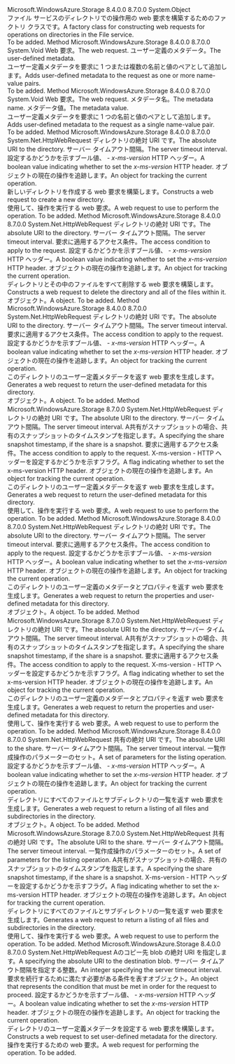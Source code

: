 <Type Name="DirectoryHttpWebRequestFactory" FullName="Microsoft.WindowsAzure.Storage.File.Protocol.DirectoryHttpWebRequestFactory">
  <TypeSignature Language="C#" Value="public static class DirectoryHttpWebRequestFactory" />
  <TypeSignature Language="ILAsm" Value=".class public auto ansi abstract sealed beforefieldinit DirectoryHttpWebRequestFactory extends System.Object" />
  <TypeSignature Language="DocId" Value="T:Microsoft.WindowsAzure.Storage.File.Protocol.DirectoryHttpWebRequestFactory" />
  <TypeSignature Language="VB.NET" Value="Public Class DirectoryHttpWebRequestFactory" />
  <TypeSignature Language="F#" Value="type DirectoryHttpWebRequestFactory = class" />
  <AssemblyInfo>
    <AssemblyName>Microsoft.WindowsAzure.Storage</AssemblyName>
    <AssemblyVersion>8.4.0.0</AssemblyVersion>
    <AssemblyVersion>8.7.0.0</AssemblyVersion>
  </AssemblyInfo>
  <Base>
    <BaseTypeName>System.Object</BaseTypeName>
  </Base>
  <Interfaces />
  <Docs>
    <summary>
            <span data-ttu-id="a5d84-101">ファイル サービスのディレクトリでの操作用の web 要求を構築するためのファクトリ クラスです。</span><span class="sxs-lookup"><span data-stu-id="a5d84-101">A factory class for constructing web requests for operations on directories in the File service.</span></span>
            </summary>
    <remarks>To be added.</remarks>
  </Docs>
  <Members>
    <Member MemberName="AddMetadata">
      <MemberSignature Language="C#" Value="public static void AddMetadata (System.Net.HttpWebRequest request, System.Collections.Generic.IDictionary&lt;string,string&gt; metadata);" />
      <MemberSignature Language="ILAsm" Value=".method public static hidebysig void AddMetadata(class System.Net.HttpWebRequest request, class System.Collections.Generic.IDictionary`2&lt;string, string&gt; metadata) cil managed" />
      <MemberSignature Language="DocId" Value="M:Microsoft.WindowsAzure.Storage.File.Protocol.DirectoryHttpWebRequestFactory.AddMetadata(System.Net.HttpWebRequest,System.Collections.Generic.IDictionary{System.String,System.String})" />
      <MemberSignature Language="VB.NET" Value="Public Shared Sub AddMetadata (request As HttpWebRequest, metadata As IDictionary(Of String, String))" />
      <MemberSignature Language="F#" Value="static member AddMetadata : System.Net.HttpWebRequest * System.Collections.Generic.IDictionary&lt;string, string&gt; -&gt; unit" Usage="Microsoft.WindowsAzure.Storage.File.Protocol.DirectoryHttpWebRequestFactory.AddMetadata (request, metadata)" />
      <MemberType>Method</MemberType>
      <AssemblyInfo>
        <AssemblyName>Microsoft.WindowsAzure.Storage</AssemblyName>
        <AssemblyVersion>8.4.0.0</AssemblyVersion>
        <AssemblyVersion>8.7.0.0</AssemblyVersion>
      </AssemblyInfo>
      <ReturnValue>
        <ReturnType>System.Void</ReturnType>
      </ReturnValue>
      <Parameters>
        <Parameter Name="request" Type="System.Net.HttpWebRequest" />
        <Parameter Name="metadata" Type="System.Collections.Generic.IDictionary&lt;System.String,System.String&gt;" />
      </Parameters>
      <Docs>
        <param name="request"><span data-ttu-id="a5d84-102">Web 要求。</span><span class="sxs-lookup"><span data-stu-id="a5d84-102">The web request.</span></span></param>
        <param name="metadata"><span data-ttu-id="a5d84-103">ユーザー定義のメタデータ。</span><span class="sxs-lookup"><span data-stu-id="a5d84-103">The user-defined metadata.</span></span></param>
        <summary>
            <span data-ttu-id="a5d84-104">ユーザー定義メタデータを要求に 1 つまたは複数の名前と値のペアとして追加します。</span><span class="sxs-lookup"><span data-stu-id="a5d84-104">Adds user-defined metadata to the request as one or more name-value pairs.</span></span>
            </summary>
        <remarks>To be added.</remarks>
      </Docs>
    </Member>
    <Member MemberName="AddMetadata">
      <MemberSignature Language="C#" Value="public static void AddMetadata (System.Net.HttpWebRequest request, string name, string value);" />
      <MemberSignature Language="ILAsm" Value=".method public static hidebysig void AddMetadata(class System.Net.HttpWebRequest request, string name, string value) cil managed" />
      <MemberSignature Language="DocId" Value="M:Microsoft.WindowsAzure.Storage.File.Protocol.DirectoryHttpWebRequestFactory.AddMetadata(System.Net.HttpWebRequest,System.String,System.String)" />
      <MemberSignature Language="VB.NET" Value="Public Shared Sub AddMetadata (request As HttpWebRequest, name As String, value As String)" />
      <MemberSignature Language="F#" Value="static member AddMetadata : System.Net.HttpWebRequest * string * string -&gt; unit" Usage="Microsoft.WindowsAzure.Storage.File.Protocol.DirectoryHttpWebRequestFactory.AddMetadata (request, name, value)" />
      <MemberType>Method</MemberType>
      <AssemblyInfo>
        <AssemblyName>Microsoft.WindowsAzure.Storage</AssemblyName>
        <AssemblyVersion>8.4.0.0</AssemblyVersion>
        <AssemblyVersion>8.7.0.0</AssemblyVersion>
      </AssemblyInfo>
      <ReturnValue>
        <ReturnType>System.Void</ReturnType>
      </ReturnValue>
      <Parameters>
        <Parameter Name="request" Type="System.Net.HttpWebRequest" />
        <Parameter Name="name" Type="System.String" />
        <Parameter Name="value" Type="System.String" />
      </Parameters>
      <Docs>
        <param name="request"><span data-ttu-id="a5d84-105">Web 要求。</span><span class="sxs-lookup"><span data-stu-id="a5d84-105">The web request.</span></span></param>
        <param name="name"><span data-ttu-id="a5d84-106">メタデータ名。</span><span class="sxs-lookup"><span data-stu-id="a5d84-106">The metadata name.</span></span></param>
        <param name="value"><span data-ttu-id="a5d84-107">メタデータ値。</span><span class="sxs-lookup"><span data-stu-id="a5d84-107">The metadata value.</span></span></param>
        <summary>
            <span data-ttu-id="a5d84-108">ユーザー定義メタデータを要求に 1 つの名前と値のペアとして追加します。</span><span class="sxs-lookup"><span data-stu-id="a5d84-108">Adds user-defined metadata to the request as a single name-value pair.</span></span>
            </summary>
        <remarks>To be added.</remarks>
      </Docs>
    </Member>
    <Member MemberName="Create">
      <MemberSignature Language="C#" Value="public static System.Net.HttpWebRequest Create (Uri uri, Nullable&lt;int&gt; timeout, bool useVersionHeader, Microsoft.WindowsAzure.Storage.OperationContext operationContext);" />
      <MemberSignature Language="ILAsm" Value=".method public static hidebysig class System.Net.HttpWebRequest Create(class System.Uri uri, valuetype System.Nullable`1&lt;int32&gt; timeout, bool useVersionHeader, class Microsoft.WindowsAzure.Storage.OperationContext operationContext) cil managed" />
      <MemberSignature Language="DocId" Value="M:Microsoft.WindowsAzure.Storage.File.Protocol.DirectoryHttpWebRequestFactory.Create(System.Uri,System.Nullable{System.Int32},System.Boolean,Microsoft.WindowsAzure.Storage.OperationContext)" />
      <MemberSignature Language="F#" Value="static member Create : Uri * Nullable&lt;int&gt; * bool * Microsoft.WindowsAzure.Storage.OperationContext -&gt; System.Net.HttpWebRequest" Usage="Microsoft.WindowsAzure.Storage.File.Protocol.DirectoryHttpWebRequestFactory.Create (uri, timeout, useVersionHeader, operationContext)" />
      <MemberType>Method</MemberType>
      <AssemblyInfo>
        <AssemblyName>Microsoft.WindowsAzure.Storage</AssemblyName>
        <AssemblyVersion>8.4.0.0</AssemblyVersion>
        <AssemblyVersion>8.7.0.0</AssemblyVersion>
      </AssemblyInfo>
      <ReturnValue>
        <ReturnType>System.Net.HttpWebRequest</ReturnType>
      </ReturnValue>
      <Parameters>
        <Parameter Name="uri" Type="System.Uri" />
        <Parameter Name="timeout" Type="System.Nullable&lt;System.Int32&gt;" />
        <Parameter Name="useVersionHeader" Type="System.Boolean" />
        <Parameter Name="operationContext" Type="Microsoft.WindowsAzure.Storage.OperationContext" />
      </Parameters>
      <Docs>
        <param name="uri"><span data-ttu-id="a5d84-109">ディレクトリの絶対 URI です。</span><span class="sxs-lookup"><span data-stu-id="a5d84-109">The absolute URI to the directory.</span></span></param>
        <param name="timeout"><span data-ttu-id="a5d84-110">サーバー タイムアウト間隔。</span><span class="sxs-lookup"><span data-stu-id="a5d84-110">The server timeout interval.</span></span></param>
        <param name="useVersionHeader"><span data-ttu-id="a5d84-111">設定するかどうかを示すブール値、 <i>- x-ms-version</i> HTTP ヘッダー。</span><span class="sxs-lookup"><span data-stu-id="a5d84-111">A boolean value indicating whether to set the <i>x-ms-version</i> HTTP header.</span></span></param>
        <param name="operationContext"><span data-ttu-id="a5d84-112"><see cref="T:Microsoft.WindowsAzure.Storage.OperationContext" />オブジェクトの現在の操作を追跡します。</span><span class="sxs-lookup"><span data-stu-id="a5d84-112">An <see cref="T:Microsoft.WindowsAzure.Storage.OperationContext" /> object for tracking the current operation.</span></span></param>
        <summary>
            <span data-ttu-id="a5d84-113">新しいディレクトリを作成する web 要求を構築します。</span><span class="sxs-lookup"><span data-stu-id="a5d84-113">Constructs a web request to create a new directory.</span></span>
            </summary>
        <returns><span data-ttu-id="a5d84-114">使用して、操作を実行する web 要求。</span><span class="sxs-lookup"><span data-stu-id="a5d84-114">A web request to use to perform the operation.</span></span></returns>
        <remarks>To be added.</remarks>
      </Docs>
    </Member>
    <Member MemberName="Delete">
      <MemberSignature Language="C#" Value="public static System.Net.HttpWebRequest Delete (Uri uri, Nullable&lt;int&gt; timeout, Microsoft.WindowsAzure.Storage.AccessCondition accessCondition, bool useVersionHeader, Microsoft.WindowsAzure.Storage.OperationContext operationContext);" />
      <MemberSignature Language="ILAsm" Value=".method public static hidebysig class System.Net.HttpWebRequest Delete(class System.Uri uri, valuetype System.Nullable`1&lt;int32&gt; timeout, class Microsoft.WindowsAzure.Storage.AccessCondition accessCondition, bool useVersionHeader, class Microsoft.WindowsAzure.Storage.OperationContext operationContext) cil managed" />
      <MemberSignature Language="DocId" Value="M:Microsoft.WindowsAzure.Storage.File.Protocol.DirectoryHttpWebRequestFactory.Delete(System.Uri,System.Nullable{System.Int32},Microsoft.WindowsAzure.Storage.AccessCondition,System.Boolean,Microsoft.WindowsAzure.Storage.OperationContext)" />
      <MemberSignature Language="F#" Value="static member Delete : Uri * Nullable&lt;int&gt; * Microsoft.WindowsAzure.Storage.AccessCondition * bool * Microsoft.WindowsAzure.Storage.OperationContext -&gt; System.Net.HttpWebRequest" Usage="Microsoft.WindowsAzure.Storage.File.Protocol.DirectoryHttpWebRequestFactory.Delete (uri, timeout, accessCondition, useVersionHeader, operationContext)" />
      <MemberType>Method</MemberType>
      <AssemblyInfo>
        <AssemblyName>Microsoft.WindowsAzure.Storage</AssemblyName>
        <AssemblyVersion>8.4.0.0</AssemblyVersion>
        <AssemblyVersion>8.7.0.0</AssemblyVersion>
      </AssemblyInfo>
      <ReturnValue>
        <ReturnType>System.Net.HttpWebRequest</ReturnType>
      </ReturnValue>
      <Parameters>
        <Parameter Name="uri" Type="System.Uri" />
        <Parameter Name="timeout" Type="System.Nullable&lt;System.Int32&gt;" />
        <Parameter Name="accessCondition" Type="Microsoft.WindowsAzure.Storage.AccessCondition" />
        <Parameter Name="useVersionHeader" Type="System.Boolean" />
        <Parameter Name="operationContext" Type="Microsoft.WindowsAzure.Storage.OperationContext" />
      </Parameters>
      <Docs>
        <param name="uri"><span data-ttu-id="a5d84-115">ディレクトリの絶対 URI です。</span><span class="sxs-lookup"><span data-stu-id="a5d84-115">The absolute URI to the directory.</span></span></param>
        <param name="timeout"><span data-ttu-id="a5d84-116">サーバー タイムアウト間隔。</span><span class="sxs-lookup"><span data-stu-id="a5d84-116">The server timeout interval.</span></span></param>
        <param name="accessCondition"><span data-ttu-id="a5d84-117">要求に適用するアクセス条件。</span><span class="sxs-lookup"><span data-stu-id="a5d84-117">The access condition to apply to the request.</span></span></param>
        <param name="useVersionHeader"><span data-ttu-id="a5d84-118">設定するかどうかを示すブール値、 <i>- x-ms-version</i> HTTP ヘッダー。</span><span class="sxs-lookup"><span data-stu-id="a5d84-118">A boolean value indicating whether to set the <i>x-ms-version</i> HTTP header.</span></span></param>
        <param name="operationContext"><span data-ttu-id="a5d84-119"><see cref="T:Microsoft.WindowsAzure.Storage.OperationContext" />オブジェクトの現在の操作を追跡します。</span><span class="sxs-lookup"><span data-stu-id="a5d84-119">An <see cref="T:Microsoft.WindowsAzure.Storage.OperationContext" /> object for tracking the current operation.</span></span></param>
        <summary>
            <span data-ttu-id="a5d84-120">ディレクトリとその中のファイルをすべて削除する web 要求を構築します。</span><span class="sxs-lookup"><span data-stu-id="a5d84-120">Constructs a web request to delete the directory and all of the files within it.</span></span>
            </summary>
        <returns><span data-ttu-id="a5d84-121"><see cref="T:System.Net.HttpWebRequest" /> オブジェクト。</span><span class="sxs-lookup"><span data-stu-id="a5d84-121">A <see cref="T:System.Net.HttpWebRequest" /> object.</span></span></returns>
        <remarks>To be added.</remarks>
      </Docs>
    </Member>
    <Member MemberName="GetMetadata">
      <MemberSignature Language="C#" Value="public static System.Net.HttpWebRequest GetMetadata (Uri uri, Nullable&lt;int&gt; timeout, Microsoft.WindowsAzure.Storage.AccessCondition accessCondition, bool useVersionHeader, Microsoft.WindowsAzure.Storage.OperationContext operationContext);" />
      <MemberSignature Language="ILAsm" Value=".method public static hidebysig class System.Net.HttpWebRequest GetMetadata(class System.Uri uri, valuetype System.Nullable`1&lt;int32&gt; timeout, class Microsoft.WindowsAzure.Storage.AccessCondition accessCondition, bool useVersionHeader, class Microsoft.WindowsAzure.Storage.OperationContext operationContext) cil managed" />
      <MemberSignature Language="DocId" Value="M:Microsoft.WindowsAzure.Storage.File.Protocol.DirectoryHttpWebRequestFactory.GetMetadata(System.Uri,System.Nullable{System.Int32},Microsoft.WindowsAzure.Storage.AccessCondition,System.Boolean,Microsoft.WindowsAzure.Storage.OperationContext)" />
      <MemberSignature Language="F#" Value="static member GetMetadata : Uri * Nullable&lt;int&gt; * Microsoft.WindowsAzure.Storage.AccessCondition * bool * Microsoft.WindowsAzure.Storage.OperationContext -&gt; System.Net.HttpWebRequest" Usage="Microsoft.WindowsAzure.Storage.File.Protocol.DirectoryHttpWebRequestFactory.GetMetadata (uri, timeout, accessCondition, useVersionHeader, operationContext)" />
      <MemberType>Method</MemberType>
      <AssemblyInfo>
        <AssemblyName>Microsoft.WindowsAzure.Storage</AssemblyName>
        <AssemblyVersion>8.4.0.0</AssemblyVersion>
        <AssemblyVersion>8.7.0.0</AssemblyVersion>
      </AssemblyInfo>
      <ReturnValue>
        <ReturnType>System.Net.HttpWebRequest</ReturnType>
      </ReturnValue>
      <Parameters>
        <Parameter Name="uri" Type="System.Uri" />
        <Parameter Name="timeout" Type="System.Nullable&lt;System.Int32&gt;" />
        <Parameter Name="accessCondition" Type="Microsoft.WindowsAzure.Storage.AccessCondition" />
        <Parameter Name="useVersionHeader" Type="System.Boolean" />
        <Parameter Name="operationContext" Type="Microsoft.WindowsAzure.Storage.OperationContext" />
      </Parameters>
      <Docs>
        <param name="uri"><span data-ttu-id="a5d84-122">ディレクトリの絶対 URI です。</span><span class="sxs-lookup"><span data-stu-id="a5d84-122">The absolute URI to the directory.</span></span></param>
        <param name="timeout"><span data-ttu-id="a5d84-123">サーバー タイムアウト間隔。</span><span class="sxs-lookup"><span data-stu-id="a5d84-123">The server timeout interval.</span></span></param>
        <param name="accessCondition"><span data-ttu-id="a5d84-124">要求に適用するアクセス条件。</span><span class="sxs-lookup"><span data-stu-id="a5d84-124">The access condition to apply to the request.</span></span></param>
        <param name="useVersionHeader"><span data-ttu-id="a5d84-125">設定するかどうかを示すブール値、 <i>- x-ms-version</i> HTTP ヘッダー。</span><span class="sxs-lookup"><span data-stu-id="a5d84-125">A boolean value indicating whether to set the <i>x-ms-version</i> HTTP header.</span></span></param>
        <param name="operationContext"><span data-ttu-id="a5d84-126"><see cref="T:Microsoft.WindowsAzure.Storage.OperationContext" />オブジェクトの現在の操作を追跡します。</span><span class="sxs-lookup"><span data-stu-id="a5d84-126">An <see cref="T:Microsoft.WindowsAzure.Storage.OperationContext" /> object for tracking the current operation.</span></span></param>
        <summary>
            <span data-ttu-id="a5d84-127">このディレクトリのユーザー定義メタデータを返す web 要求を生成します。</span><span class="sxs-lookup"><span data-stu-id="a5d84-127">Generates a web request to return the user-defined metadata for this directory.</span></span>
            </summary>
        <returns><span data-ttu-id="a5d84-128"><see cref="T:System.Net.HttpWebRequest" /> オブジェクト。</span><span class="sxs-lookup"><span data-stu-id="a5d84-128">A <see cref="T:System.Net.HttpWebRequest" /> object.</span></span></returns>
        <remarks>To be added.</remarks>
      </Docs>
    </Member>
    <Member MemberName="GetMetadata">
      <MemberSignature Language="C#" Value="public static System.Net.HttpWebRequest GetMetadata (Uri uri, Nullable&lt;int&gt; timeout, Nullable&lt;DateTimeOffset&gt; shareSnapshot, Microsoft.WindowsAzure.Storage.AccessCondition accessCondition, bool useVersionHeader, Microsoft.WindowsAzure.Storage.OperationContext operationContext);" />
      <MemberSignature Language="ILAsm" Value=".method public static hidebysig class System.Net.HttpWebRequest GetMetadata(class System.Uri uri, valuetype System.Nullable`1&lt;int32&gt; timeout, valuetype System.Nullable`1&lt;valuetype System.DateTimeOffset&gt; shareSnapshot, class Microsoft.WindowsAzure.Storage.AccessCondition accessCondition, bool useVersionHeader, class Microsoft.WindowsAzure.Storage.OperationContext operationContext) cil managed" />
      <MemberSignature Language="DocId" Value="M:Microsoft.WindowsAzure.Storage.File.Protocol.DirectoryHttpWebRequestFactory.GetMetadata(System.Uri,System.Nullable{System.Int32},System.Nullable{System.DateTimeOffset},Microsoft.WindowsAzure.Storage.AccessCondition,System.Boolean,Microsoft.WindowsAzure.Storage.OperationContext)" />
      <MemberSignature Language="F#" Value="static member GetMetadata : Uri * Nullable&lt;int&gt; * Nullable&lt;DateTimeOffset&gt; * Microsoft.WindowsAzure.Storage.AccessCondition * bool * Microsoft.WindowsAzure.Storage.OperationContext -&gt; System.Net.HttpWebRequest" Usage="Microsoft.WindowsAzure.Storage.File.Protocol.DirectoryHttpWebRequestFactory.GetMetadata (uri, timeout, shareSnapshot, accessCondition, useVersionHeader, operationContext)" />
      <MemberType>Method</MemberType>
      <AssemblyInfo>
        <AssemblyName>Microsoft.WindowsAzure.Storage</AssemblyName>
        <AssemblyVersion>8.7.0.0</AssemblyVersion>
      </AssemblyInfo>
      <ReturnValue>
        <ReturnType>System.Net.HttpWebRequest</ReturnType>
      </ReturnValue>
      <Parameters>
        <Parameter Name="uri" Type="System.Uri" />
        <Parameter Name="timeout" Type="System.Nullable&lt;System.Int32&gt;" />
        <Parameter Name="shareSnapshot" Type="System.Nullable&lt;System.DateTimeOffset&gt;" />
        <Parameter Name="accessCondition" Type="Microsoft.WindowsAzure.Storage.AccessCondition" />
        <Parameter Name="useVersionHeader" Type="System.Boolean" />
        <Parameter Name="operationContext" Type="Microsoft.WindowsAzure.Storage.OperationContext" />
      </Parameters>
      <Docs>
        <param name="uri"><span data-ttu-id="a5d84-129">ディレクトリの絶対 URI です。</span><span class="sxs-lookup"><span data-stu-id="a5d84-129">The absolute URI to the directory.</span></span></param>
        <param name="timeout"><span data-ttu-id="a5d84-130">サーバー タイムアウト間隔。</span><span class="sxs-lookup"><span data-stu-id="a5d84-130">The server timeout interval.</span></span></param>
        <param name="shareSnapshot"><span data-ttu-id="a5d84-131">A<see cref="T:System.DateTimeOffset" />共有がスナップショットの場合、共有のスナップショットのタイムスタンプを指定します。</span><span class="sxs-lookup"><span data-stu-id="a5d84-131">A <see cref="T:System.DateTimeOffset" /> specifying the share snapshot timestamp, if the share is a snapshot.</span></span></param>
        <param name="accessCondition"><span data-ttu-id="a5d84-132">要求に適用するアクセス条件。</span><span class="sxs-lookup"><span data-stu-id="a5d84-132">The access condition to apply to the request.</span></span></param>
        <param name="useVersionHeader"><span data-ttu-id="a5d84-133">X-ms-version - HTTP ヘッダーを設定するかどうかを示すフラグ。</span><span class="sxs-lookup"><span data-stu-id="a5d84-133">A flag indicating whether to set the x-ms-version HTTP header.</span></span></param>
        <param name="operationContext"><span data-ttu-id="a5d84-134"><see cref="T:Microsoft.WindowsAzure.Storage.OperationContext" />オブジェクトの現在の操作を追跡します。</span><span class="sxs-lookup"><span data-stu-id="a5d84-134">An <see cref="T:Microsoft.WindowsAzure.Storage.OperationContext" /> object for tracking the current operation.</span></span></param>
        <summary>
            <span data-ttu-id="a5d84-135">このディレクトリのユーザー定義メタデータを返す web 要求を生成します。</span><span class="sxs-lookup"><span data-stu-id="a5d84-135">Generates a web request to return the user-defined metadata for this directory.</span></span>
            </summary>
        <returns><span data-ttu-id="a5d84-136">使用して、操作を実行する web 要求。</span><span class="sxs-lookup"><span data-stu-id="a5d84-136">A web request to use to perform the operation.</span></span></returns>
        <remarks>To be added.</remarks>
      </Docs>
    </Member>
    <Member MemberName="GetProperties">
      <MemberSignature Language="C#" Value="public static System.Net.HttpWebRequest GetProperties (Uri uri, Nullable&lt;int&gt; timeout, Microsoft.WindowsAzure.Storage.AccessCondition accessCondition, bool useVersionHeader, Microsoft.WindowsAzure.Storage.OperationContext operationContext);" />
      <MemberSignature Language="ILAsm" Value=".method public static hidebysig class System.Net.HttpWebRequest GetProperties(class System.Uri uri, valuetype System.Nullable`1&lt;int32&gt; timeout, class Microsoft.WindowsAzure.Storage.AccessCondition accessCondition, bool useVersionHeader, class Microsoft.WindowsAzure.Storage.OperationContext operationContext) cil managed" />
      <MemberSignature Language="DocId" Value="M:Microsoft.WindowsAzure.Storage.File.Protocol.DirectoryHttpWebRequestFactory.GetProperties(System.Uri,System.Nullable{System.Int32},Microsoft.WindowsAzure.Storage.AccessCondition,System.Boolean,Microsoft.WindowsAzure.Storage.OperationContext)" />
      <MemberSignature Language="F#" Value="static member GetProperties : Uri * Nullable&lt;int&gt; * Microsoft.WindowsAzure.Storage.AccessCondition * bool * Microsoft.WindowsAzure.Storage.OperationContext -&gt; System.Net.HttpWebRequest" Usage="Microsoft.WindowsAzure.Storage.File.Protocol.DirectoryHttpWebRequestFactory.GetProperties (uri, timeout, accessCondition, useVersionHeader, operationContext)" />
      <MemberType>Method</MemberType>
      <AssemblyInfo>
        <AssemblyName>Microsoft.WindowsAzure.Storage</AssemblyName>
        <AssemblyVersion>8.4.0.0</AssemblyVersion>
        <AssemblyVersion>8.7.0.0</AssemblyVersion>
      </AssemblyInfo>
      <ReturnValue>
        <ReturnType>System.Net.HttpWebRequest</ReturnType>
      </ReturnValue>
      <Parameters>
        <Parameter Name="uri" Type="System.Uri" />
        <Parameter Name="timeout" Type="System.Nullable&lt;System.Int32&gt;" />
        <Parameter Name="accessCondition" Type="Microsoft.WindowsAzure.Storage.AccessCondition" />
        <Parameter Name="useVersionHeader" Type="System.Boolean" />
        <Parameter Name="operationContext" Type="Microsoft.WindowsAzure.Storage.OperationContext" />
      </Parameters>
      <Docs>
        <param name="uri"><span data-ttu-id="a5d84-137">ディレクトリの絶対 URI です。</span><span class="sxs-lookup"><span data-stu-id="a5d84-137">The absolute URI to the directory.</span></span></param>
        <param name="timeout"><span data-ttu-id="a5d84-138">サーバー タイムアウト間隔。</span><span class="sxs-lookup"><span data-stu-id="a5d84-138">The server timeout interval.</span></span></param>
        <param name="accessCondition"><span data-ttu-id="a5d84-139">要求に適用するアクセス条件。</span><span class="sxs-lookup"><span data-stu-id="a5d84-139">The access condition to apply to the request.</span></span></param>
        <param name="useVersionHeader"><span data-ttu-id="a5d84-140">設定するかどうかを示すブール値、 <i>- x-ms-version</i> HTTP ヘッダー。</span><span class="sxs-lookup"><span data-stu-id="a5d84-140">A boolean value indicating whether to set the <i>x-ms-version</i> HTTP header.</span></span></param>
        <param name="operationContext"><span data-ttu-id="a5d84-141"><see cref="T:Microsoft.WindowsAzure.Storage.OperationContext" />オブジェクトの現在の操作を追跡します。</span><span class="sxs-lookup"><span data-stu-id="a5d84-141">An <see cref="T:Microsoft.WindowsAzure.Storage.OperationContext" /> object for tracking the current operation.</span></span></param>
        <summary>
            <span data-ttu-id="a5d84-142">このディレクトリのユーザー定義のメタデータとプロパティを返す web 要求を生成します。</span><span class="sxs-lookup"><span data-stu-id="a5d84-142">Generates a web request to return the properties and user-defined metadata for this directory.</span></span>
            </summary>
        <returns><span data-ttu-id="a5d84-143"><see cref="T:System.Net.HttpWebRequest" /> オブジェクト。</span><span class="sxs-lookup"><span data-stu-id="a5d84-143">A <see cref="T:System.Net.HttpWebRequest" /> object.</span></span></returns>
        <remarks>To be added.</remarks>
      </Docs>
    </Member>
    <Member MemberName="GetProperties">
      <MemberSignature Language="C#" Value="public static System.Net.HttpWebRequest GetProperties (Uri uri, Nullable&lt;int&gt; timeout, Nullable&lt;DateTimeOffset&gt; shareSnapshot, Microsoft.WindowsAzure.Storage.AccessCondition accessCondition, bool useVersionHeader, Microsoft.WindowsAzure.Storage.OperationContext operationContext);" />
      <MemberSignature Language="ILAsm" Value=".method public static hidebysig class System.Net.HttpWebRequest GetProperties(class System.Uri uri, valuetype System.Nullable`1&lt;int32&gt; timeout, valuetype System.Nullable`1&lt;valuetype System.DateTimeOffset&gt; shareSnapshot, class Microsoft.WindowsAzure.Storage.AccessCondition accessCondition, bool useVersionHeader, class Microsoft.WindowsAzure.Storage.OperationContext operationContext) cil managed" />
      <MemberSignature Language="DocId" Value="M:Microsoft.WindowsAzure.Storage.File.Protocol.DirectoryHttpWebRequestFactory.GetProperties(System.Uri,System.Nullable{System.Int32},System.Nullable{System.DateTimeOffset},Microsoft.WindowsAzure.Storage.AccessCondition,System.Boolean,Microsoft.WindowsAzure.Storage.OperationContext)" />
      <MemberSignature Language="F#" Value="static member GetProperties : Uri * Nullable&lt;int&gt; * Nullable&lt;DateTimeOffset&gt; * Microsoft.WindowsAzure.Storage.AccessCondition * bool * Microsoft.WindowsAzure.Storage.OperationContext -&gt; System.Net.HttpWebRequest" Usage="Microsoft.WindowsAzure.Storage.File.Protocol.DirectoryHttpWebRequestFactory.GetProperties (uri, timeout, shareSnapshot, accessCondition, useVersionHeader, operationContext)" />
      <MemberType>Method</MemberType>
      <AssemblyInfo>
        <AssemblyName>Microsoft.WindowsAzure.Storage</AssemblyName>
        <AssemblyVersion>8.7.0.0</AssemblyVersion>
      </AssemblyInfo>
      <ReturnValue>
        <ReturnType>System.Net.HttpWebRequest</ReturnType>
      </ReturnValue>
      <Parameters>
        <Parameter Name="uri" Type="System.Uri" />
        <Parameter Name="timeout" Type="System.Nullable&lt;System.Int32&gt;" />
        <Parameter Name="shareSnapshot" Type="System.Nullable&lt;System.DateTimeOffset&gt;" />
        <Parameter Name="accessCondition" Type="Microsoft.WindowsAzure.Storage.AccessCondition" />
        <Parameter Name="useVersionHeader" Type="System.Boolean" />
        <Parameter Name="operationContext" Type="Microsoft.WindowsAzure.Storage.OperationContext" />
      </Parameters>
      <Docs>
        <param name="uri"><span data-ttu-id="a5d84-144">ディレクトリの絶対 URI です。</span><span class="sxs-lookup"><span data-stu-id="a5d84-144">The absolute URI to the directory.</span></span></param>
        <param name="timeout"><span data-ttu-id="a5d84-145">サーバー タイムアウト間隔。</span><span class="sxs-lookup"><span data-stu-id="a5d84-145">The server timeout interval.</span></span></param>
        <param name="shareSnapshot"><span data-ttu-id="a5d84-146">A<see cref="T:System.DateTimeOffset" />共有がスナップショットの場合、共有のスナップショットのタイムスタンプを指定します。</span><span class="sxs-lookup"><span data-stu-id="a5d84-146">A <see cref="T:System.DateTimeOffset" /> specifying the share snapshot timestamp, if the share is a snapshot.</span></span></param>
        <param name="accessCondition"><span data-ttu-id="a5d84-147">要求に適用するアクセス条件。</span><span class="sxs-lookup"><span data-stu-id="a5d84-147">The access condition to apply to the request.</span></span></param>
        <param name="useVersionHeader"><span data-ttu-id="a5d84-148">X-ms-version - HTTP ヘッダーを設定するかどうかを示すフラグ。</span><span class="sxs-lookup"><span data-stu-id="a5d84-148">A flag indicating whether to set the x-ms-version HTTP header.</span></span></param>
        <param name="operationContext"><span data-ttu-id="a5d84-149"><see cref="T:Microsoft.WindowsAzure.Storage.OperationContext" />オブジェクトの現在の操作を追跡します。</span><span class="sxs-lookup"><span data-stu-id="a5d84-149">An <see cref="T:Microsoft.WindowsAzure.Storage.OperationContext" /> object for tracking the current operation.</span></span></param>
        <summary>
            <span data-ttu-id="a5d84-150">このディレクトリのユーザー定義のメタデータとプロパティを返す web 要求を生成します。</span><span class="sxs-lookup"><span data-stu-id="a5d84-150">Generates a web request to return the properties and user-defined metadata for this directory.</span></span>
            </summary>
        <returns><span data-ttu-id="a5d84-151">使用して、操作を実行する web 要求。</span><span class="sxs-lookup"><span data-stu-id="a5d84-151">A web request to use to perform the operation.</span></span></returns>
        <remarks>To be added.</remarks>
      </Docs>
    </Member>
    <Member MemberName="List">
      <MemberSignature Language="C#" Value="public static System.Net.HttpWebRequest List (Uri uri, Nullable&lt;int&gt; timeout, Microsoft.WindowsAzure.Storage.File.Protocol.FileListingContext listingContext, bool useVersionHeader, Microsoft.WindowsAzure.Storage.OperationContext operationContext);" />
      <MemberSignature Language="ILAsm" Value=".method public static hidebysig class System.Net.HttpWebRequest List(class System.Uri uri, valuetype System.Nullable`1&lt;int32&gt; timeout, class Microsoft.WindowsAzure.Storage.File.Protocol.FileListingContext listingContext, bool useVersionHeader, class Microsoft.WindowsAzure.Storage.OperationContext operationContext) cil managed" />
      <MemberSignature Language="DocId" Value="M:Microsoft.WindowsAzure.Storage.File.Protocol.DirectoryHttpWebRequestFactory.List(System.Uri,System.Nullable{System.Int32},Microsoft.WindowsAzure.Storage.File.Protocol.FileListingContext,System.Boolean,Microsoft.WindowsAzure.Storage.OperationContext)" />
      <MemberSignature Language="F#" Value="static member List : Uri * Nullable&lt;int&gt; * Microsoft.WindowsAzure.Storage.File.Protocol.FileListingContext * bool * Microsoft.WindowsAzure.Storage.OperationContext -&gt; System.Net.HttpWebRequest" Usage="Microsoft.WindowsAzure.Storage.File.Protocol.DirectoryHttpWebRequestFactory.List (uri, timeout, listingContext, useVersionHeader, operationContext)" />
      <MemberType>Method</MemberType>
      <AssemblyInfo>
        <AssemblyName>Microsoft.WindowsAzure.Storage</AssemblyName>
        <AssemblyVersion>8.4.0.0</AssemblyVersion>
        <AssemblyVersion>8.7.0.0</AssemblyVersion>
      </AssemblyInfo>
      <ReturnValue>
        <ReturnType>System.Net.HttpWebRequest</ReturnType>
      </ReturnValue>
      <Parameters>
        <Parameter Name="uri" Type="System.Uri" />
        <Parameter Name="timeout" Type="System.Nullable&lt;System.Int32&gt;" />
        <Parameter Name="listingContext" Type="Microsoft.WindowsAzure.Storage.File.Protocol.FileListingContext" />
        <Parameter Name="useVersionHeader" Type="System.Boolean" />
        <Parameter Name="operationContext" Type="Microsoft.WindowsAzure.Storage.OperationContext" />
      </Parameters>
      <Docs>
        <param name="uri"><span data-ttu-id="a5d84-152">共有の絶対 URI です。</span><span class="sxs-lookup"><span data-stu-id="a5d84-152">The absolute URI to the share.</span></span></param>
        <param name="timeout"><span data-ttu-id="a5d84-153">サーバー タイムアウト間隔。</span><span class="sxs-lookup"><span data-stu-id="a5d84-153">The server timeout interval.</span></span></param>
        <param name="listingContext"><span data-ttu-id="a5d84-154">一覧作成操作のパラメーターのセット。</span><span class="sxs-lookup"><span data-stu-id="a5d84-154">A set of parameters for the listing operation.</span></span></param>
        <param name="useVersionHeader"><span data-ttu-id="a5d84-155">設定するかどうかを示すブール値、 <i>- x-ms-version</i> HTTP ヘッダー。</span><span class="sxs-lookup"><span data-stu-id="a5d84-155">A boolean value indicating whether to set the <i>x-ms-version</i> HTTP header.</span></span></param>
        <param name="operationContext"><span data-ttu-id="a5d84-156"><see cref="T:Microsoft.WindowsAzure.Storage.OperationContext" />オブジェクトの現在の操作を追跡します。</span><span class="sxs-lookup"><span data-stu-id="a5d84-156">An <see cref="T:Microsoft.WindowsAzure.Storage.OperationContext" /> object for tracking the current operation.</span></span></param>
        <summary>
            <span data-ttu-id="a5d84-157">ディレクトリにすべてのファイルとサブディレクトリの一覧を返す web 要求を生成します。</span><span class="sxs-lookup"><span data-stu-id="a5d84-157">Generates a web request to return a listing of all files and subdirectories in the directory.</span></span>
            </summary>
        <returns><span data-ttu-id="a5d84-158"><see cref="T:System.Net.HttpWebRequest" /> オブジェクト。</span><span class="sxs-lookup"><span data-stu-id="a5d84-158">A <see cref="T:System.Net.HttpWebRequest" /> object.</span></span></returns>
        <remarks>To be added.</remarks>
      </Docs>
    </Member>
    <Member MemberName="List">
      <MemberSignature Language="C#" Value="public static System.Net.HttpWebRequest List (Uri uri, Nullable&lt;int&gt; timeout, Microsoft.WindowsAzure.Storage.File.Protocol.FileListingContext listingContext, Nullable&lt;DateTimeOffset&gt; shareSnapshot, bool useVersionHeader, Microsoft.WindowsAzure.Storage.OperationContext operationContext);" />
      <MemberSignature Language="ILAsm" Value=".method public static hidebysig class System.Net.HttpWebRequest List(class System.Uri uri, valuetype System.Nullable`1&lt;int32&gt; timeout, class Microsoft.WindowsAzure.Storage.File.Protocol.FileListingContext listingContext, valuetype System.Nullable`1&lt;valuetype System.DateTimeOffset&gt; shareSnapshot, bool useVersionHeader, class Microsoft.WindowsAzure.Storage.OperationContext operationContext) cil managed" />
      <MemberSignature Language="DocId" Value="M:Microsoft.WindowsAzure.Storage.File.Protocol.DirectoryHttpWebRequestFactory.List(System.Uri,System.Nullable{System.Int32},Microsoft.WindowsAzure.Storage.File.Protocol.FileListingContext,System.Nullable{System.DateTimeOffset},System.Boolean,Microsoft.WindowsAzure.Storage.OperationContext)" />
      <MemberSignature Language="F#" Value="static member List : Uri * Nullable&lt;int&gt; * Microsoft.WindowsAzure.Storage.File.Protocol.FileListingContext * Nullable&lt;DateTimeOffset&gt; * bool * Microsoft.WindowsAzure.Storage.OperationContext -&gt; System.Net.HttpWebRequest" Usage="Microsoft.WindowsAzure.Storage.File.Protocol.DirectoryHttpWebRequestFactory.List (uri, timeout, listingContext, shareSnapshot, useVersionHeader, operationContext)" />
      <MemberType>Method</MemberType>
      <AssemblyInfo>
        <AssemblyName>Microsoft.WindowsAzure.Storage</AssemblyName>
        <AssemblyVersion>8.7.0.0</AssemblyVersion>
      </AssemblyInfo>
      <ReturnValue>
        <ReturnType>System.Net.HttpWebRequest</ReturnType>
      </ReturnValue>
      <Parameters>
        <Parameter Name="uri" Type="System.Uri" />
        <Parameter Name="timeout" Type="System.Nullable&lt;System.Int32&gt;" />
        <Parameter Name="listingContext" Type="Microsoft.WindowsAzure.Storage.File.Protocol.FileListingContext" />
        <Parameter Name="shareSnapshot" Type="System.Nullable&lt;System.DateTimeOffset&gt;" />
        <Parameter Name="useVersionHeader" Type="System.Boolean" />
        <Parameter Name="operationContext" Type="Microsoft.WindowsAzure.Storage.OperationContext" />
      </Parameters>
      <Docs>
        <param name="uri"><span data-ttu-id="a5d84-159">共有の絶対 URI です。</span><span class="sxs-lookup"><span data-stu-id="a5d84-159">The absolute URI to the share.</span></span></param>
        <param name="timeout"><span data-ttu-id="a5d84-160">サーバー タイムアウト間隔。</span><span class="sxs-lookup"><span data-stu-id="a5d84-160">The server timeout interval.</span></span></param>
        <param name="listingContext"><span data-ttu-id="a5d84-161">一覧作成操作のパラメーターのセット。</span><span class="sxs-lookup"><span data-stu-id="a5d84-161">A set of parameters for the listing operation.</span></span></param>
        <param name="shareSnapshot"><span data-ttu-id="a5d84-162">A<see cref="T:System.DateTimeOffset" />共有がスナップショットの場合、共有のスナップショットのタイムスタンプを指定します。</span><span class="sxs-lookup"><span data-stu-id="a5d84-162">A <see cref="T:System.DateTimeOffset" /> specifying the share snapshot timestamp, if the share is a snapshot.</span></span></param>
        <param name="useVersionHeader"><span data-ttu-id="a5d84-163">X-ms-version - HTTP ヘッダーを設定するかどうかを示すフラグ。</span><span class="sxs-lookup"><span data-stu-id="a5d84-163">A flag indicating whether to set the x-ms-version HTTP header.</span></span></param>
        <param name="operationContext"><span data-ttu-id="a5d84-164"><see cref="T:Microsoft.WindowsAzure.Storage.OperationContext" />オブジェクトの現在の操作を追跡します。</span><span class="sxs-lookup"><span data-stu-id="a5d84-164">An <see cref="T:Microsoft.WindowsAzure.Storage.OperationContext" /> object for tracking the current operation.</span></span></param>
        <summary>
            <span data-ttu-id="a5d84-165">ディレクトリにすべてのファイルとサブディレクトリの一覧を返す web 要求を生成します。</span><span class="sxs-lookup"><span data-stu-id="a5d84-165">Generates a web request to return a listing of all files and subdirectories in the directory.</span></span>
            </summary>
        <returns><span data-ttu-id="a5d84-166">使用して、操作を実行する web 要求。</span><span class="sxs-lookup"><span data-stu-id="a5d84-166">A web request to use to perform the operation.</span></span></returns>
        <remarks>To be added.</remarks>
      </Docs>
    </Member>
    <Member MemberName="SetMetadata">
      <MemberSignature Language="C#" Value="public static System.Net.HttpWebRequest SetMetadata (Uri uri, Nullable&lt;int&gt; timeout, Microsoft.WindowsAzure.Storage.AccessCondition accessCondition, bool useVersionHeader, Microsoft.WindowsAzure.Storage.OperationContext operationContext);" />
      <MemberSignature Language="ILAsm" Value=".method public static hidebysig class System.Net.HttpWebRequest SetMetadata(class System.Uri uri, valuetype System.Nullable`1&lt;int32&gt; timeout, class Microsoft.WindowsAzure.Storage.AccessCondition accessCondition, bool useVersionHeader, class Microsoft.WindowsAzure.Storage.OperationContext operationContext) cil managed" />
      <MemberSignature Language="DocId" Value="M:Microsoft.WindowsAzure.Storage.File.Protocol.DirectoryHttpWebRequestFactory.SetMetadata(System.Uri,System.Nullable{System.Int32},Microsoft.WindowsAzure.Storage.AccessCondition,System.Boolean,Microsoft.WindowsAzure.Storage.OperationContext)" />
      <MemberSignature Language="F#" Value="static member SetMetadata : Uri * Nullable&lt;int&gt; * Microsoft.WindowsAzure.Storage.AccessCondition * bool * Microsoft.WindowsAzure.Storage.OperationContext -&gt; System.Net.HttpWebRequest" Usage="Microsoft.WindowsAzure.Storage.File.Protocol.DirectoryHttpWebRequestFactory.SetMetadata (uri, timeout, accessCondition, useVersionHeader, operationContext)" />
      <MemberType>Method</MemberType>
      <AssemblyInfo>
        <AssemblyName>Microsoft.WindowsAzure.Storage</AssemblyName>
        <AssemblyVersion>8.4.0.0</AssemblyVersion>
        <AssemblyVersion>8.7.0.0</AssemblyVersion>
      </AssemblyInfo>
      <ReturnValue>
        <ReturnType>System.Net.HttpWebRequest</ReturnType>
      </ReturnValue>
      <Parameters>
        <Parameter Name="uri" Type="System.Uri" />
        <Parameter Name="timeout" Type="System.Nullable&lt;System.Int32&gt;" />
        <Parameter Name="accessCondition" Type="Microsoft.WindowsAzure.Storage.AccessCondition" />
        <Parameter Name="useVersionHeader" Type="System.Boolean" />
        <Parameter Name="operationContext" Type="Microsoft.WindowsAzure.Storage.OperationContext" />
      </Parameters>
      <Docs>
        <param name="uri"><span data-ttu-id="a5d84-167">A<see cref="T:System.Uri" />のコピー先 blob の絶対 URI を指定します。</span><span class="sxs-lookup"><span data-stu-id="a5d84-167">A <see cref="T:System.Uri" /> specifying the absolute URI to the destination blob.</span></span></param>
        <param name="timeout"><span data-ttu-id="a5d84-168">サーバー タイムアウト間隔を指定する整数。</span><span class="sxs-lookup"><span data-stu-id="a5d84-168">An integer specifying the server timeout interval.</span></span></param>
        <param name="accessCondition"><span data-ttu-id="a5d84-169"><see cref="T:Microsoft.WindowsAzure.Storage.AccessCondition" />要求を続行するために満たす必要がある条件を表すオブジェクト。</span><span class="sxs-lookup"><span data-stu-id="a5d84-169">An <see cref="T:Microsoft.WindowsAzure.Storage.AccessCondition" /> object that represents the condition that must be met in order for the request to proceed.</span></span></param>
        <param name="useVersionHeader"><span data-ttu-id="a5d84-170">設定するかどうかを示すブール値、 <i>- x-ms-version</i> HTTP ヘッダー。</span><span class="sxs-lookup"><span data-stu-id="a5d84-170">A boolean value indicating whether to set the <i>x-ms-version</i> HTTP header.</span></span></param>
        <param name="operationContext"><span data-ttu-id="a5d84-171"><see cref="T:Microsoft.WindowsAzure.Storage.OperationContext" />オブジェクトの現在の操作を追跡します。</span><span class="sxs-lookup"><span data-stu-id="a5d84-171">An <see cref="T:Microsoft.WindowsAzure.Storage.OperationContext" /> object for tracking the current operation.</span></span></param>
        <summary>
            <span data-ttu-id="a5d84-172">ディレクトリのユーザー定義メタデータを設定する web 要求を構築します。</span><span class="sxs-lookup"><span data-stu-id="a5d84-172">Constructs a web request to set user-defined metadata for the directory.</span></span>
            </summary>
        <returns><span data-ttu-id="a5d84-173">操作を実行するための web 要求。</span><span class="sxs-lookup"><span data-stu-id="a5d84-173">A web request for performing the operation.</span></span></returns>
        <remarks>To be added.</remarks>
      </Docs>
    </Member>
  </Members>
</Type>